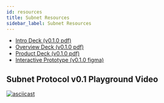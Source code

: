 ```yaml
---
id: resources
title: Subnet Resources
sidebar_label: Subnet Resources
---
```


- [Intro Deck (v0.1.0 pdf)](/subnet_overview_0.1.0.pdf)
- [Overview Deck (v0.1.0 pdf)](/subnet_overview_0.1.0.pdf)
- [Product Deck (v0.1.0 pdf)](/subnet_product_overview_0.1.0.pdf)
- [Interactive Prototype (v0.1.0 figma)](https://www.figma.com/embed?embed_host=share&url=https%3A%2F%2Fwww.figma.com%2Fproto%2FV27rbpqCGSCXrGcrJFcOu1%2FSubnet%3Fnode-id%3D333%253A380%26scaling%3Dscale-down)


## Subnet Protocol v0.1 Playground Video
[![asciicast](https://asciinema.org/a/W51QFvKxyFq64kOQJh2gVRqVL.svg)](https://asciinema.org/a/W51QFvKxyFq64kOQJh2gVRqVL)
